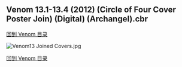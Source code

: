 ## Venom 13.1-13.4 (2012) (Circle of Four Cover Poster Join) (Digital) (Archangel).cbr


[回到 Venom 目录](https://github.com/alicewish/markdown/blob/master/series/Venom.md)


![Venom13 Joined Covers.jpg](https://wx1.sinaimg.cn/large/6a9fdecaly1fr0hkgs2i2j21kw0m3e84.jpg)

[回到 Venom 目录](https://github.com/alicewish/markdown/blob/master/series/Venom.md)

